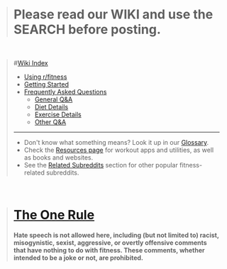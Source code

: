 > # Please read our WIKI and use the SEARCH before posting. #

&nbsp;

> #[Wiki Index](http://www.reddit.com/r/Fitness/wiki/index)
> * [Using r/fitness](http://www.reddit.com/r/Fitness/wiki/using_rfitness)
> * [Getting Started](http://www.reddit.com/r/Fitness/wiki/getting_started)
> * [Frequently Asked Questions](http://www.reddit.com/r/Fitness/wiki/faq)
>   * [General Q&A](http://www.reddit.com/r/Fitness/wiki/faq#wiki_general_q_and_a)
>   * [Diet Details](http://www.reddit.com/r/Fitness/wiki/faq#wiki_diet_details)
>   * [Exercise Details](http://www.reddit.com/r/Fitness/wiki/faq#wiki_exercise_details)
>   * [Other Q&A](http://www.reddit.com/r/Fitness/wiki/faq#wiki_other_q_and_a)
> 
> ----
> * Don't know what something means? Look it up in our [Glossary](http://www.reddit.com/r/Fitness/wiki/glossary).
> * Check the [Resources page](http://www.reddit.com/r/Fitness/wiki/resources) for workout apps and utilities, as well as books and websites.
> * See the [Related Subreddits](http://www.reddit.com/r/Fitness/wiki/related_subreddits) section for other popular fitness-related subreddits.  


&nbsp;
> # [The One Rule](http://www.reddit.com/r/Fitness/wiki/using_rfitness#wiki_rules_and_regulations) #
> ####  Hate speech is not allowed here, including (but not limited to) racist, misogynistic, sexist, aggressive, or overtly offensive comments that have nothing to do with fitness. These comments, whether intended to be a joke or not, are prohibited. 
